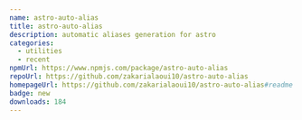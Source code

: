 ```yaml
---
name: astro-auto-alias
title: astro-auto-alias
description: automatic aliases generation for astro
categories:
  - utilities
  - recent
npmUrl: https://www.npmjs.com/package/astro-auto-alias
repoUrl: https://github.com/zakarialaoui10/astro-auto-alias
homepageUrl: https://github.com/zakarialaoui10/astro-auto-alias#readme
badge: new
downloads: 184
---
```

